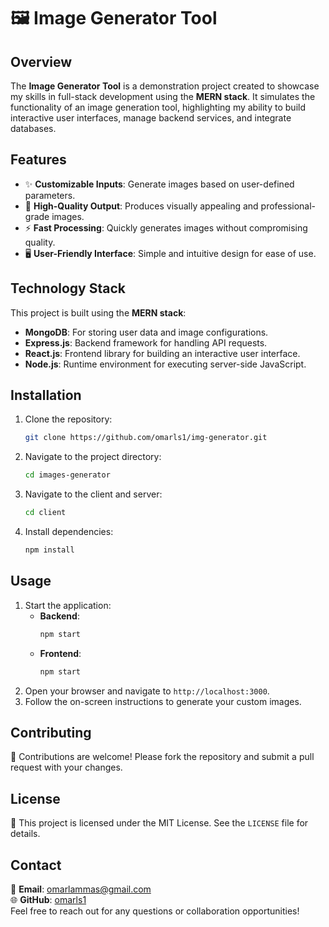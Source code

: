 # 🖼️ Image Generator Tool

## Overview

The **Image Generator Tool** is a demonstration project created to showcase my skills in full-stack development using the **MERN stack**. It simulates the functionality of an image generation tool, highlighting my ability to build interactive user interfaces, manage backend services, and integrate databases.

## Features

- ✨ **Customizable Inputs**: Generate images based on user-defined parameters.
- 🌟 **High-Quality Output**: Produces visually appealing and professional-grade images.
- ⚡ **Fast Processing**: Quickly generates images without compromising quality.
- 🖥️ **User-Friendly Interface**: Simple and intuitive design for ease of use.

## Technology Stack

This project is built using the **MERN stack**:

- **MongoDB**: For storing user data and image configurations.
- **Express.js**: Backend framework for handling API requests.
- **React.js**: Frontend library for building an interactive user interface.
- **Node.js**: Runtime environment for executing server-side JavaScript.

## Installation

1. Clone the repository:
   ```bash
   git clone https://github.com/omarls1/img-generator.git
   ```
2. Navigate to the project directory:
   ```bash
   cd images-generator
   ```
3. Navigate to the client and server:
   ```bash
   cd client
   ```
4. Install dependencies:
   ```bash
   npm install
   ```

## Usage

1. Start the application:
   - **Backend**:
     ```bash
     npm start
     ```
   - **Frontend**:
     ```bash
     npm start
     ```
2. Open your browser and navigate to `http://localhost:3000`.
3. Follow the on-screen instructions to generate your custom images.

## Contributing

🤝 Contributions are welcome! Please fork the repository and submit a pull request with your changes.

## License

📜 This project is licensed under the MIT License. See the `LICENSE` file for details.

## Contact

📧 **Email**: omarlammas@gmail.com  
🌐 **GitHub**: [omarls1](https://github.com/omarls1)  
Feel free to reach out for any questions or collaboration opportunities!
